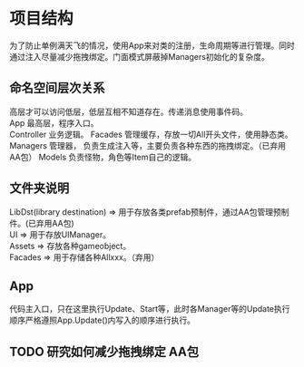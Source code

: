 # 项目结构
为了防止单例满天飞的情况，使用App来对类的注册，生命周期等进行管理。同时通过注入尽量减少拖拽绑定。门面模式屏蔽掉Managers初始化的复杂度。
## 命名空间层次关系
高层才可以访问低层，低层互相不知道存在。传递消息使用事件码。  
App 最高层，程序入口。  
Controller 业务逻辑。
Facades  管理缓存，存放一切All开头文件，使用静态类。  
Managers 管理器， 负责生成注入等，主要负责各种东西的拖拽绑定。（已弃用AA包）
Models 负责怪物，角色等Item自己的逻辑。  

## 文件夹说明
LibDst(library destination) => 用于存放各类prefab预制件，通过AA包管理预制件。(已弃用AA包)  
UI => 用于存放UIManager。  
Assets => 存放各种gameobject。  
Facades => 用于存储各种Allxxx。（弃用）
## App
  代码主入口，只在这里执行Update、Start等，此时各Manager等的Update执行顺序严格遵照App.Update()内写入的顺序进行执行。



## TODO 研究如何减少拖拽绑定 AA包

